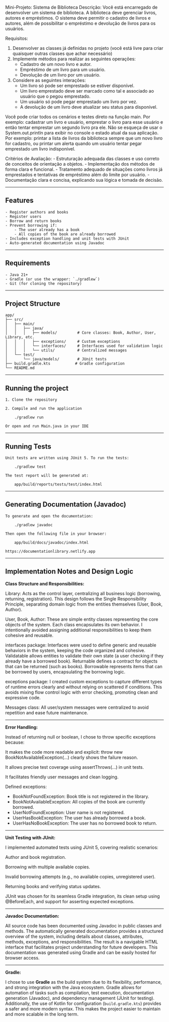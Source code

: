 Mini-Projeto: Sistema de Biblioteca
Descrição: 
Você está encarregado de desenvolver um sistema de biblioteca.
A biblioteca deve gerenciar livros, autores e empréstimos.
O sistema deve permitir o cadastro de livros e autores, além de possibilitar o empréstimo e devolução de livros para os usuários.


Requisitos:

1. Desenvolver as classes já definidas no projeto (você está livre para criar quaisquer outras classes que achar necessário)
2. Implemente métodos para realizar as seguintes operações:
	- Cadastro de um novo livro e autor.
	- Empréstimo de um livro para um usuário.
	- Devolução de um livro por um usuário.
3. Considere as seguintes interações:
	- Um livro só pode ser emprestado se estiver disponível.
	- Um livro emprestado deve ser marcado como tal e associado ao usuário que o pegou emprestado.
	- Um usuário só pode pegar emprestado um livro por vez.
	- A devolução de um livro deve atualizar seu status para disponível.

Você pode criar todos os cenários e testes direto na função main. Por exemplo: cadastrar um livro e usuário, emprestar o
livro para esse usuário e então tentar emprestar um segundo livro pra ele.
Não se esqueça de usar o System.out.println para exibir no console o estado atual da sua aplicação.
Por exemplo: printar a lista de livros da biblioteca sempre que um novo livro for cadastro, ou printar um alerta quando
um usuário tentar pegar emprestado um livro indisponível.

Critérios de Avaliação:
	- Estruturação adequada das classes e uso correto de conceitos de orientação a objetos.
	- Implementação dos métodos de forma clara e funcional.
	- Tratamento adequado de situações como livros já emprestados e tentativas de empréstimo além do limite por usuário.
	- Documentação clara e concisa, explicando sua lógica e tomada de decisão.

---

## Features

	- Register authors and books
	- Register users
	- Borrow and return books
	- Prevent borrowing if:
		- The user already has a book
		- All copies of the book are already borrowed
	- Includes exception handling and unit tests with JUnit
	- Auto-generated documentation using Javadoc

---

## Requirements

	- Java 21+
	- Gradle (or use the wrapper: `./gradlew`)
	- Git (for cloning the repository)

---

## Project Structure

	app/
	├── src/
	│   ├── main/
	│   │   ├── java/
	│   │   │   ├── models/         # Core classes: Book, Author, User, Library, etc.
	│   │   │   ├── exceptions/     # Custom exceptions
	│   │   │   └── interfaces/     # Interfaces used for validation logic
	│   │   │   └── utils/          # Centralized messages
	│   └── test/
	│       └── java/models/        # JUnit tests
	├── build.gradle.kts           # Gradle configuration
	└── README.md

---

## Running the project

	1. Clone the repository

	2. Compile and run the application

		./gradlew run

	Or open and run Main.java in your IDE

---

## Running Tests

	Unit tests are written using JUnit 5. To run the tests:

		./gradlew test

	The test report will be generated at:

		app/build/reports/tests/test/index.html

---

##  Generating Documentation (Javadoc)

	To generate and open the documentation:

		./gradlew javadoc

	Then open the following file in your browser:

		app/build/docs/javadoc/index.html

	https://documentationlibrary.netlify.app

---

## Implementation Notes and Design Logic

__Class Structure and Responsibilities:__

Library: Acts as the control layer, centralizing all business logic (borrowing, returning, registration). This design 
follows the Single Responsibility Principle, separating domain logic from the entities themselves (User, Book, Author).

User, Book, Author: These are simple entity classes representing the core objects of the system. Each class encapsulates 
its own behavior. I intentionally avoided assigning additional responsibilities to keep them cohesive and reusable.

interfaces package: Interfaces were used to define generic and reusable behaviors in the system, keeping the code organized and cohesive.
Validatable allows entities to validate their own state (a user checking if they already have a borrowed book). Returnable defines a contract 
for objects that can be returned (such as books). Borrowable represents items that can be borrowed by users, encapsulating the borrowing logic.

exceptions package: I created custom exceptions to capture different types of runtime errors clearly and without relying on 
scattered if conditions. This avoids mixing flow control logic with error checking, promoting clean and expressive code.

Messages class: All user/system messages were centralized to avoid repetition and ease future maintenance.

---

__Error Handling:__

Instead of returning null or boolean, I chose to throw specific exceptions because:

It makes the code more readable and explicit: throw new BookNotAvailableException(...) clearly shows the failure reason.

It allows precise test coverage using assertThrows(...) in unit tests.

It facilitates friendly user messages and clean logging.

Defined exceptions:

- BookNotFoundException: Book title is not registered in the library.
- BookNotAvailableException: All copies of the book are currently borrowed.
- UserNotFoundException: User name is not registered.
- UserHasBookException: The user has already borrowed a book.
- UserHasNoBookException: The user has no borrowed book to return.

---

__Unit Testing with JUnit:__

I implemented automated tests using JUnit 5, covering realistic scenarios:

Author and book registration.

Borrowing with multiple available copies.

Invalid borrowing attempts (e.g., no available copies, unregistered user).

Returning books and verifying status updates.

JUnit was chosen for its seamless Gradle integration, its clean setup using @BeforeEach, and support for asserting expected exceptions.

---

__Javadoc Documentation:__

All source code has been documented using Javadoc in public classes and methods. The automatically generated documentation provides a 
structured overview of the system, including details about classes, attributes, methods, exceptions, and responsibilities.
The result is a navigable HTML interface that facilitates project understanding for future developers. This documentation was generated 
using Gradle and can be easily hosted for browser access.

---

__Gradle:__

I chose to use **Gradle** as the build system due to its flexibility, performance, and strong integration with the Java ecosystem. Gradle allows 
for automation of tasks such as compilation, test execution, documentation generation (Javadoc), and dependency management (JUnit for testing). Additionally, 
the use of Kotlin for configuration (`build.gradle.kts`) provides a safer and more modern syntax. This makes the project easier to maintain and more scalable in the long term.
